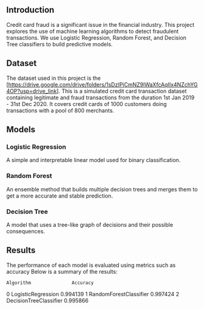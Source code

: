 ## Introduction

Credit card fraud is a significant issue in the financial industry. This project explores the use of machine learning algorithms to detect fraudulent transactions. We use Logistic Regression, Random Forest, and Decision Tree classifiers to build predictive models.

## Dataset

The dataset used in this project is the [https://drive.google.com/drive/folders/1sDzIPjCmNZ9lWaXfcAqIIx4NZchYG4OP?usp=drive_link]. This is a simulated credit card transaction dataset containing legitimate and fraud transactions from the
 duration 1st Jan 2019 - 31st Dec 2020. It covers credit cards of 1000 customers doing transactions with a pool of 800 merchants.



## Models

### Logistic Regression
A simple and interpretable linear model used for binary classification.

### Random Forest
An ensemble method that builds multiple decision trees and merges them to get a more accurate and stable prediction.

### Decision Tree
A model that uses a tree-like graph of decisions and their possible consequences.

## Results

The performance of each model is evaluated using metrics such as accuracy  Below is a summary of the results:

    Algorithm	            Accuracy
0	LogisticRegression	    0.994139
1	RandomForestClassifier	0.997424
2	DecisionTreeClassifier	0.995866
  
